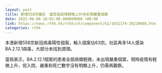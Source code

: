 ```yaml
---
layout: post
title: 新增558宗確診　當局指疫情輕微上升但未現嚴重個案
date: 2022-06-08 18:02:08.000000000 +08:00
link: https://news.rthk.hk/rthk/ch/component/k2/1652174-20220608.htm
categories: rthk
---
```


本港新增558宗新冠病毒陽性個案，輸入個案佔63宗。社區再多14人感染BA.2.12.1病毒，大部分未找到源頭。

當局表示，BA.2.12.1個案的患者全部病徵輕微，未出現嚴重個案，現時疫情有輕微上升，但入院、嚴重和死亡數字沒有明顯上升，仍需再觀察。
